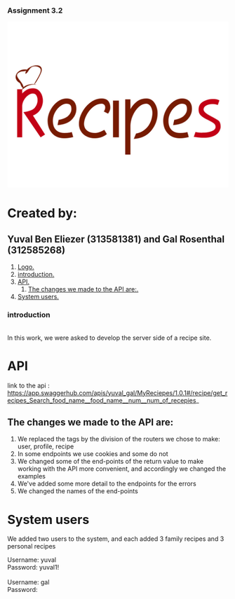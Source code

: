 ### Assignment 3.2
<a name="logo"></a>

![logo](logo.jpg)
# Created by:
## Yuval Ben Eliezer (313581381) and Gal Rosenthal (312585268)

1. [ Logo. ](#logo)
1. [introduction. ](#introduction)
1. [ API. ](#ourAPI)
    1. [ The changes we made to the API are:. ](#changes)
1. [ System users. ](#users)

<a name="introduction"></a>
### introduction
<br>
In this work, we were asked to develop the server side of a recipe site.

<a name="ourAPI"></a>
# API
 link to the api : https://app.swaggerhub.com/apis/yuval_gal/MyReciepes/1.0.1#/recipe/get_recipes_Search_food_name__food_name__num__num_of_recepies_

<a name="changes"></a>
## The changes we made to the API are:
1. We replaced the tags by the division of the routers we chose to make: user, profile, recipe
2. In some endpoints we use cookies and some do not
3. We changed some of the end-points of the return value to make working with the API more convenient, and accordingly we changed the examples
4. We've added some more detail to the endpoints for the errors
5. We changed the names of the end-points
 
<a name="users"></a>
# System users
We added two users to the system, and each added 3 family recipes and 3 personal recipes

Username: yuval
<br>
Password: yuval1!
<br>
<br>
Username: gal
<br>
Password:
